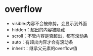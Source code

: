 # overflow
* visible:内容不会被修剪，会显示到外面
* hidden：超出的内容被隐藏
* scroll：不管内容是否超出，都有滚动条
* auto：有超出内容才会有滚动条
* inherit：继承父元素的overflow值
